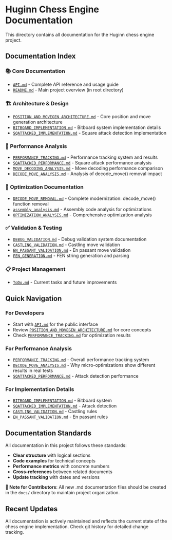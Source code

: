 # Huginn Chess Engine Documentation

This directory contains all documentation for the Huginn chess engine project.

## Documentation Index

### 📚 Core Documentation
- [`API.md`](API.md) - Complete API reference and usage guide
- [`README.md`](../README.md) - Main project overview (in root directory)

### 🏗️ Architecture & Design
- [`POSITION_AND_MOVEGEN_ARCHITECTURE.md`](POSITION_AND_MOVEGEN_ARCHITECTURE.md) - Core position and move generation architecture
- [`BITBOARD_IMPLEMENTATION.md`](BITBOARD_IMPLEMENTATION.md) - Bitboard system implementation details
- [`SQATTACKED_IMPLEMENTATION.md`](SQATTACKED_IMPLEMENTATION.md) - Square attack detection implementation

### 🚀 Performance Analysis
- [`PERFORMANCE_TRACKING.md`](PERFORMANCE_TRACKING.md) - Performance tracking system and results
- [`SQATTACKED_PERFORMANCE.md`](SQATTACKED_PERFORMANCE.md) - Square attack performance analysis
- [`MOVE_DECODING_ANALYSIS.md`](MOVE_DECODING_ANALYSIS.md) - Move decoding performance comparison
- [`DECODE_MOVE_ANALYSIS.md`](DECODE_MOVE_ANALYSIS.md) - Analysis of decode_move() removal impact

### 🔧 Optimization Documentation
- [`DECODE_MOVE_REMOVAL.md`](DECODE_MOVE_REMOVAL.md) - Complete modernization: decode_move() function removal
- [`assembly_analysis.md`](assembly_analysis.md) - Assembly code analysis for optimizations
- [`OPTIMIZATION_ANALYSIS.md`](OPTIMIZATION_ANALYSIS.md) - Comprehensive optimization analysis

### ✅ Validation & Testing
- [`DEBUG_VALIDATION.md`](DEBUG_VALIDATION.md) - Debug validation system documentation
- [`CASTLING_VALIDATION.md`](CASTLING_VALIDATION.md) - Castling move validation
- [`EN_PASSANT_VALIDATION.md`](EN_PASSANT_VALIDATION.md) - En passant move validation
- [`FEN_GENERATION.md`](FEN_GENERATION.md) - FEN string generation and parsing

### 📋 Project Management
- [`ToDo.md`](ToDo.md) - Current tasks and future improvements

## Quick Navigation

### For Developers
- Start with [`API.md`](API.md) for the public interface
- Review [`POSITION_AND_MOVEGEN_ARCHITECTURE.md`](POSITION_AND_MOVEGEN_ARCHITECTURE.md) for core concepts
- Check [`PERFORMANCE_TRACKING.md`](PERFORMANCE_TRACKING.md) for optimization results

### For Performance Analysis
- [`PERFORMANCE_TRACKING.md`](PERFORMANCE_TRACKING.md) - Overall performance tracking system
- [`DECODE_MOVE_ANALYSIS.md`](DECODE_MOVE_ANALYSIS.md) - Why micro-optimizations show different results in real tests
- [`SQATTACKED_PERFORMANCE.md`](SQATTACKED_PERFORMANCE.md) - Attack detection performance

### For Implementation Details
- [`BITBOARD_IMPLEMENTATION.md`](BITBOARD_IMPLEMENTATION.md) - Bitboard system
- [`SQATTACKED_IMPLEMENTATION.md`](SQATTACKED_IMPLEMENTATION.md) - Attack detection
- [`CASTLING_VALIDATION.md`](CASTLING_VALIDATION.md) - Castling rules
- [`EN_PASSANT_VALIDATION.md`](EN_PASSANT_VALIDATION.md) - En passant rules

## Documentation Standards

All documentation in this project follows these standards:
- **Clear structure** with logical sections
- **Code examples** for technical concepts
- **Performance metrics** with concrete numbers
- **Cross-references** between related documents
- **Update tracking** with dates and versions

**📝 Note for Contributors**: All new .md documentation files should be created in the `docs/` directory to maintain project organization.

## Recent Updates

All documentation is actively maintained and reflects the current state of the chess engine implementation. Check git history for detailed change tracking.
